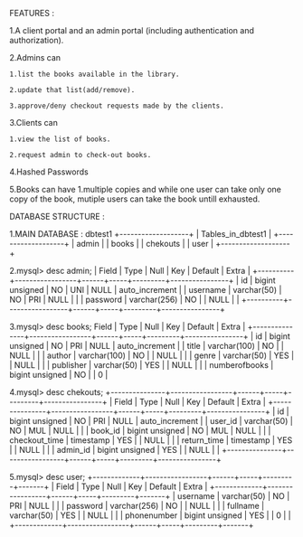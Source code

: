 FEATURES :

1.A client portal and an admin portal (including authentication and authorization).

2.Admins can 

    1.list the books available in the library.

    2.update that list(add/remove).

    3.approve/deny checkout requests made by the clients.

3.Clients can 

    1.view the list of books.

    2.request admin to check-out books.

4.Hashed Passwords

5.Books can have
    1.multiple copies and while one user can take only one copy of the book, mutiple users can take the book untill exhausted.



DATABASE STRUCTURE :

1.MAIN DATABASE : dbtest1
+-------------------+
| Tables_in_dbtest1 |
+-------------------+
| admin             |
| books             |
| chekouts          |
| user              |
+-------------------+

2.mysql> desc admin;
| Field    | Type            | Null | Key | Default | Extra          |
+----------+-----------------+------+-----+---------+----------------+
| id       | bigint unsigned | NO   | UNI | NULL    | auto_increment |
| username | varchar(50)     | NO   | PRI | NULL    |                |
| password | varchar(256)    | NO   |     | NULL    |                |
+----------+-----------------+------+-----+---------+----------------+

3.mysql> desc books;
Field         | Type            | Null | Key | Default | Extra          |
+---------------+-----------------+------+-----+---------+----------------+
| id            | bigint unsigned | NO   | PRI | NULL    | auto_increment |
| title         | varchar(100)    | NO   |     | NULL    |                |
| author        | varchar(100)    | NO   |     | NULL    |                |
| genre         | varchar(50)     | YES  |     | NULL    |                |
| publisher     | varchar(50)     | YES  |     | NULL    |                |
| numberofbooks | bigint unsigned | NO   |     | 0       |   

4.mysql> desc chekouts;
+---------------+-----------------+------+-----+---------+----------------+
| Field         | Type            | Null | Key | Default | Extra          |
+---------------+-----------------+------+-----+---------+----------------+
| id            | bigint unsigned | NO   | PRI | NULL    | auto_increment |
| user_id       | varchar(50)     | NO   | MUL | NULL    |                |
| book_id       | bigint unsigned | NO   | MUL | NULL    |                |
| checkout_time | timestamp       | YES  |     | NULL    |                |
| return_time   | timestamp       | YES  |     | NULL    |                |
| admin_id      | bigint unsigned | YES  |     | NULL    |                |
+---------------+-----------------+------+-----+---------+----------------+

5.mysql> desc user;
+-------------+-----------------+------+-----+---------+-------+
| Field       | Type            | Null | Key | Default | Extra |
+-------------+-----------------+------+-----+---------+-------+
| username    | varchar(50)     | NO   | PRI | NULL    |       |
| password    | varchar(256)    | NO   |     | NULL    |       |
| fullname    | varchar(50)     | YES  |     | NULL    |       |
| phonenumber | bigint unsigned | YES  |     | 0       |       |
+-------------+-----------------+------+-----+---------+-------+